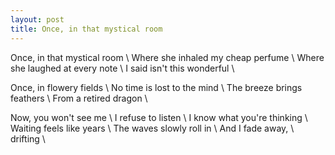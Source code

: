 ```yaml
---
layout: post
title: Once, in that mystical room
---
```


Once, in that mystical room \\
Where she inhaled my cheap perfume \\
Where she laughed at every note \\
I said isn't this wonderful \\

Once, in flowery fields \\
No time is lost to the mind \\
The breeze brings feathers \\
From a retired dragon \\

Now, you won't see me \\
I refuse to listen \\
I know what you're thinking \\
Waiting feels like years \\
The waves slowly roll in \\
And I fade away, \\
drifting \\
